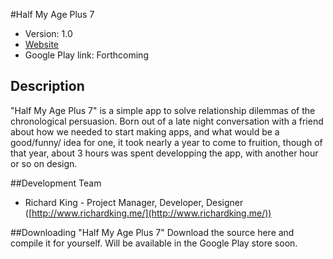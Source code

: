 #Half My Age Plus 7

* Version: 1.0
* [Website](http://hmap7.richardking.me/)
* Google Play link: Forthcoming

## Description

"Half My Age Plus 7" is a simple app to solve relationship dilemmas of the chronological persuasion. Born out of a late night conversation with a friend about how we needed to start making apps, and what would be a good/funny/<insert-adjective-here> idea for one, it took nearly a year to come to fruition, though of that year, about 3 hours was spent developping the app, with another hour or so on design.

##Development Team

* Richard King - Project Manager, Developer, Designer ([http://www.richardking.me/](http://www.richardking.me/))

##Downloading "Half My Age Plus 7"
Download the source here and compile it for yourself. Will be available in the Google Play store soon.
